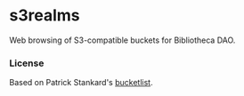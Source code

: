 # s3realms
Web browsing of S3-compatible buckets for Bibliotheca DAO.


### License
Based on Patrick Stankard's [bucketlist](https://github.com/PatrickStankard/bucketlist).
